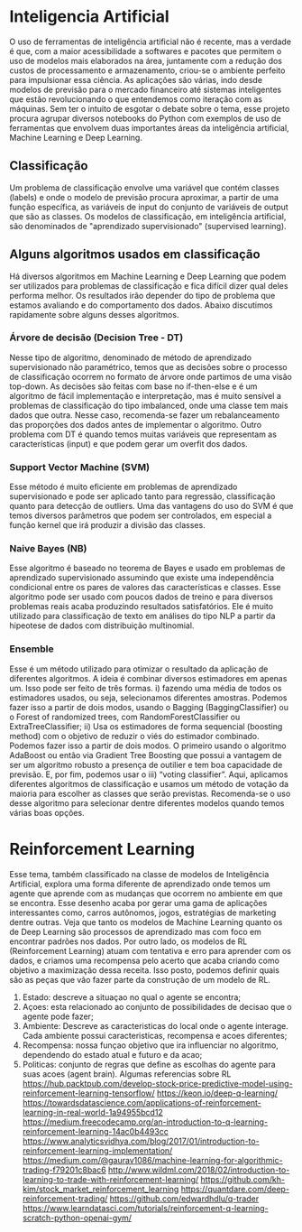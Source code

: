 # Inteligencia Artificial

O uso de ferramentas de inteligência artificial não é recente, mas a verdade é que, com a maior acessibilidade a softwares e pacotes que permitem o uso de modelos mais elaborados na área, juntamente com a redução dos custos de processamento e armazenamento, criou-se o ambiente perfeito para impulsionar essa ciência. As aplicações são várias, indo desde modelos de previsão para o mercado financeiro até sistemas inteligentes que estão revolucionando o que entendemos como iteração com as máquinas.
Sem ter o intuito de esgotar o debate sobre o tema, esse projeto procura agrupar diversos notebooks do Python com exemplos de uso de ferramentas que envolvem duas importantes áreas da inteligência artificial, Machine Learning e Deep Learning.

## Classificação
Um problema de classificação envolve uma variável que contém classes (labels) e onde o modelo de previsão procura aproximar, a partir de uma função específica, as variáveis de input do conjunto de variáveis de output que são as classes. Os modelos de classificação, em inteligência artificial, são denominados de "aprendizado supervisionado" (supervised learning).

## Alguns algoritmos usados em classificação
Há diversos algoritmos em Machine Learning e Deep Learning que podem ser utilizados para problemas de classificação e fica difícil dizer qual deles performa melhor. Os resultados irão depender do tipo de problema que estamos avaliando e do comportamento dos dados. Abaixo discutimos rapidamente sobre alguns desses algoritmos.
### Árvore de decisão (Decision Tree - DT)
Nesse tipo de algoritmo, denominado de método de aprendizado supervisionado não paramétrico, temos que as decisões sobre o processo de classificação ocorrem no formato de árvore onde partimos de uma visão top-down. As decisões são feitas com base no if-then-else e é um algoritmo de fácil implementação e interpretação, mas é muito sensível a problemas de classificação do tipo imbalanced, onde uma classe tem mais dados que outra. Nesse caso, recomenda-se fazer um rebalanceamento das proporções dos dados antes de implementar o algoritmo. Outro problema com DT é quando temos muitas variáveis que representam as características (input) e que podem gerar um overfit dos dados.
### Support Vector Machine (SVM)
Esse método é muito eficiente em problemas de aprendizado supervisionado e pode ser aplicado tanto para regressão, classificação quanto para detecção de outliers. Uma das vantagens do uso do SVM é que temos diversos parâmetros que podem ser controlados, em especial a função kernel que irá produzir a divisão das classes.
### Naive Bayes (NB)
Esse algoritmo é baseado no teorema de Bayes e usado em problemas de aprendizado supervisionado assumindo que existe uma independência condicional entre os pares de valores das características e classes. Esse algoritmo pode ser usado com poucos dados de treino e para diversos problemas reais acaba produzindo resultados satisfatórios. Ele é muito utilizado para classificação de texto em análises do tipo NLP a partir da hipeotese de dados com distribuição multinomial.
### Ensemble
Esse é um método utilizado para otimizar o resultado da aplicação de diferentes algoritmos. A ideia é combinar diversos estimadores em apenas um. Isso pode ser feito de três formas. i) fazendo uma média de todos os estimadores usados, ou seja, selecionamos diferentes amostras. Podemos fazer isso a partir de dois modos, usando o Bagging (BaggingClassifier) ou o Forest of randomized trees, com RandomForestClassifier ou ExtraTreeClassifier; ii) Usa os estimadores de forma sequencial (boosting method) com o objetivo de reduzir o viés do estimador combinado. Podemos fazer isso a partir de dois modos. O primeiro usando o algoritmo AdaBoost ou então via Gradient Tree Boosting que possui a vantagem de ser um algoritmo robusto a presença de outilier e tem boa capacidade de previsão. E, por fim, podemos usar o iii) “voting classifier”. Aqui, aplicamos diferentes algoritmos de classificação e usamos um método de votação da maioria para escolher as classes que serão previstas. Recomenda-se o uso desse algoritmo para selecionar dentre diferentes modelos quando temos várias boas opções.

# Reinforcement Learning
Esse tema, também classificado na classe de modelos de Inteligência Artificial, explora uma forma diferente de aprendizado onde temos um agente que aprende com as mudanças que ocorrem no ambiente em que se encontra. Esse desenho acaba por gerar uma gama de aplicações interessantes como, carros autônomos, jogos, estratégias de marketing dentre outras. Veja que tanto os modelos de Machine Learning quanto os de Deep Learning são processos de aprendizado mas com foco em encontrar padrões nos dados. Por outro lado, os modelos de RL (Reinforcement Learning) atuam com tentativa e erro para aprender com os dados, e criamos uma recompensa pelo acerto que acaba criando como objetivo a maximização dessa receita. Isso posto, podemos definir quais são as peças que vão fazer parte da construção de um modelo de RL.
1. Estado: descreve a situaçao no qual o agente se encontra;
2. Açoes: esta relacionado ao conjunto de possibilidades de decisao que o agente pode fazer;
3. Ambiente: Descreve as caracteristicas do local onde o agente interage. Cada ambiente possui caracteristicas, recompensa e acoes diferentes;
4. Recompensa: nossa funçao objetivo que ira influenciar no algoritmo, dependendo do estado atual e futuro e da acao;
5. Politicas: conjunto de regras que define as escolhas do agente para suas acoes (agent brain).
Algumas referencias sobre RL
https://hub.packtpub.com/develop-stock-price-predictive-model-using-reinforcement-learning-tensorflow/
https://keon.io/deep-q-learning/
https://towardsdatascience.com/applications-of-reinforcement-learning-in-real-world-1a94955bcd12 
https://medium.freecodecamp.org/an-introduction-to-q-learning-reinforcement-learning-14ac0b4493cc
https://www.analyticsvidhya.com/blog/2017/01/introduction-to-reinforcement-learning-implementation/
https://medium.com/@gaurav1086/machine-learning-for-algorithmic-trading-f79201c8bac6
http://www.wildml.com/2018/02/introduction-to-learning-to-trade-with-reinforcement-learning/
https://github.com/kh-kim/stock_market_reinforcement_learning
https://quantdare.com/deep-reinforcement-trading/
https://github.com/edwardhdlu/q-trader
https://www.learndatasci.com/tutorials/reinforcement-q-learning-scratch-python-openai-gym/
